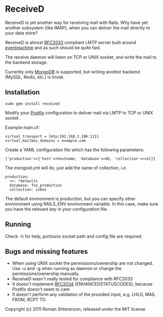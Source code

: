 ReceiveD
========

ReceiveD is yet another way for receiving mail with Rails.
Why have yet another subsystem (like IMAP), when you can deliver the mail
directly to your data store?

ReceiveD is almost [RFC2033][1] compliant LMTP server built around
[eventmachine][2] and as such should be quite fast.

The receive daemon will listen on TCP or UNIX socket, and write the mail
to the backend storage.

Currently only [MongoDB][3] is supported, but writing another backend
(MySQL, Redis, etc.) is trivial.


Installation
------------
`sudo gem install received`

Modify your [Postfix][4] configuration to deliver mail via LMTP to TCP or UNIX socket.

Example main.cf:

    virtual_transport = lmtp:192.168.2.106:1111
    virtual_mailbox_domains = example.com

Create a YAML configuration file which has the following parameters:

    {'production'=>{'host'=>hostname, 'database'=>db, 'collection'=>col}}

The mongoid.yml will do, just add the name of collection, i.e.

    production:
      <<: *defaults
      database: foo_production
      collection: inbox

The default environment is *production*, but you can specify other environment
using RAILS_ENV environment variable.
In this case, make sure you have the relevant key in your configuration file.


Running
-------
Check -h for help, port/unix socket path and config file are required.


Bugs and missing features
-------------------------

* When using UNIX socket the permissions/ownership are not changed. Use -u and -g when running
  as daemon or change the permissions/ownership manually.
* ReceiveD wasn't really tested for compliance with RFC2033
* It doesn't implement [RFC2034][5] (ENHANCEDSTATUSCODES), because Postfix doesn't seem to care
* It doesn't perform any validation of the provided input, e.g. LHLO, MAIL FROM, RCPT TO

[1]: http://tools.ietf.org/html/rfc2033
[2]: http://rubyeventmachine.com/
[3]: http://www.mongodb.org/
[4]: http://www.postfix.org/
[5]: http://tools.ietf.org/html/rfc2034

Copyright (c) 2011 Roman Shterenzon, released under the MIT license
